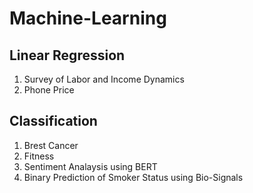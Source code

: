 # Machine-Learning


## Linear Regression
   1. Survey of Labor and Income Dynamics
   2. Phone Price

## Classification
   1. Brest Cancer
   2. Fitness
   3. Sentiment Analaysis using BERT
   4. Binary Prediction of Smoker Status using Bio-Signals
